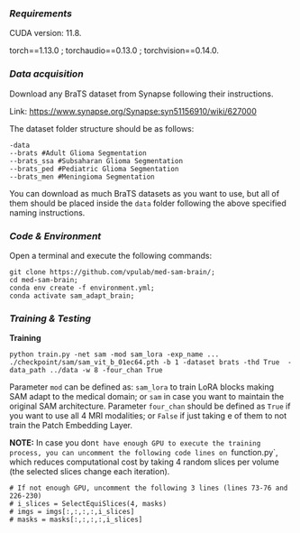 ### *Requirements*
CUDA version: 11.8.

torch==1.13.0 ; torchaudio==0.13.0 ; torchvision==0.14.0.


### *Data acquisition*
Download any BraTS dataset from Synapse following their instructions.

Link: https://www.synapse.org/Synapse:syn51156910/wiki/627000

The dataset folder structure should be as follows:

```
-data
--brats #Adult Glioma Segmentation
--brats_ssa #Subsaharan Glioma Segmentation
--brats_ped #Pediatric Glioma Segmentation
--brats_men #Meningioma Segmentation
```

You can download as much BraTS datasets as you want to use, but all of them should be placed inside the `data` folder following the above specified naming instructions.

### *Code & Environment*
Open a terminal and execute the following commands:


```
git clone https://github.com/vpulab/med-sam-brain/;
cd med-sam-brain;
conda env create -f environment.yml;
conda activate sam_adapt_brain;
```

### *Training & Testing*

**Training**

```
python train.py -net sam -mod sam_lora -exp_name ... ./checkpoint/sam/sam_vit_b_01ec64.pth -b 1 -dataset brats -thd True  -data_path ../data -w 8 -four_chan True 
```
Parameter `mod` can be defined as: `sam_lora` to train LoRA blocks making SAM adapt to the medical domain; or `sam` in case you want to maintain the original SAM architecture. Parameter `four_chan` should be defined as `True` if you want to use all 4 MRI modalities; or `False` if just taking e of them to not train the Patch Embedding Layer.


**NOTE:** In case you don`t have enough GPU to execute the training process, you can uncomment the following code lines on `function.py`, which reduces computational cost by taking 4 random slices per volume (the selected slices change each iteration).

```
# If not enough GPU, uncomment the following 3 lines (lines 73-76 and 226-230)
# i_slices = SelectEquiSlices(4, masks)
# imgs = imgs[:,:,:,:,i_slices] 
# masks = masks[:,:,:,:,i_slices]
```

